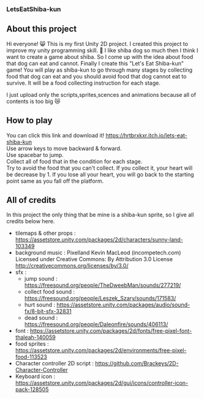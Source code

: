 ### LetsEatShiba-kun
## About this project
Hi everyone! 😸 
This is my first Unity 2D project. I created this project to improve my unity programming skill. 🥰
I like shiba dog so much then I think I want to create a game about shiba. So I come up with the idea about food that dog can eat and cannot.
Finally I create this "Let's Eat Shiba-kun" game! You will play as shiba-kun to go through many stages by collecting food that dog can eat and you should avoid food that dog cannot eat to survive. It will be a food collecting instruction for each stage.

I just upload only the scripts,sprites,scences and animations because all of contents is too big 😿 

## How to play
You can click this link and download it! https://hrtbrxkxr.itch.io/lets-eat-shiba-kun  
Use arrow keys to move backward & forward.  
Use spacebar to jump.  
Collect all of food that in the condition for each stage.  
Try to avoid the food that you can't collect. If you collect it, your heart will be decrease by 1. If you lose all your heart, you will go back to the starting point same as you fall off the platform.

## All of credits
In this project the only thing that be mine is a shiba-kun sprite, so I give all credits below here.

- tilemaps & other props : https://assetstore.unity.com/packages/2d/characters/sunny-land-103349 
- background music : Pixelland Kevin MacLeod (incompetech.com)
Licensed under Creative Commons: By Attribution 3.0 License
http://creativecommons.org/licenses/by/3.0/
- sfx :
  - jump sound : https://freesound.org/people/TheDweebMan/sounds/277219/
  - collect food sound : https://freesound.org/people/Leszek_Szary/sounds/171583/
  - hurt sound : https://assetstore.unity.com/packages/audio/sound-fx/8-bit-sfx-32831
  - dead sound : https://freesound.org/people/Daleonfire/sounds/406113/
- font : https://assetstore.unity.com/packages/2d/fonts/free-pixel-font-thaleah-140059
- food sprites : https://assetstore.unity.com/packages/2d/environments/free-pixel-food-113523
- Character controller 2D script : https://github.com/Brackeys/2D-Character-Controller
- Keyboard icon : https://assetstore.unity.com/packages/2d/gui/icons/controller-icon-pack-128505



